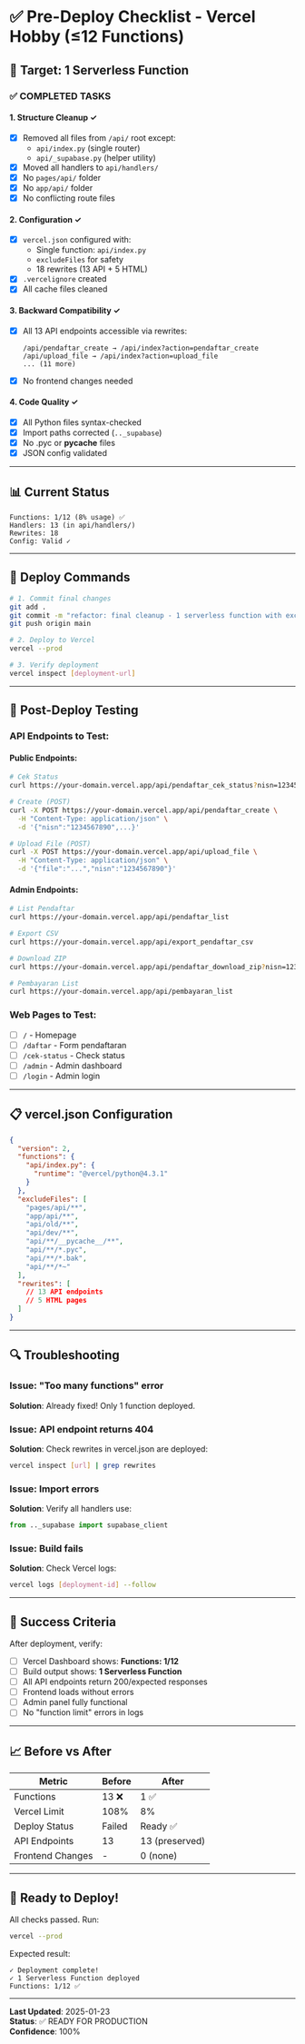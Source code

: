 # ✅ Pre-Deploy Checklist - Vercel Hobby (≤12 Functions)

## 🎯 Target: 1 Serverless Function

### ✅ **COMPLETED TASKS**

#### 1. Structure Cleanup ✓
- [x] Removed all files from `/api/` root except:
  - `api/index.py` (single router)
  - `api/_supabase.py` (helper utility)
- [x] Moved all handlers to `api/handlers/`
- [x] No `pages/api/` folder
- [x] No `app/api/` folder
- [x] No conflicting route files

#### 2. Configuration ✓
- [x] `vercel.json` configured with:
  - Single function: `api/index.py`
  - `excludeFiles` for safety
  - 18 rewrites (13 API + 5 HTML)
- [x] `.vercelignore` created
- [x] All cache files cleaned

#### 3. Backward Compatibility ✓
- [x] All 13 API endpoints accessible via rewrites:
  ```
  /api/pendaftar_create → /api/index?action=pendaftar_create
  /api/upload_file → /api/index?action=upload_file
  ... (11 more)
  ```
- [x] No frontend changes needed

#### 4. Code Quality ✓
- [x] All Python files syntax-checked
- [x] Import paths corrected (`.._supabase`)
- [x] No .pyc or __pycache__ files
- [x] JSON config validated

---

## 📊 **Current Status**

```
Functions: 1/12 (8% usage) ✅
Handlers: 13 (in api/handlers/)
Rewrites: 18
Config: Valid ✓
```

---

## 🚀 **Deploy Commands**

```bash
# 1. Commit final changes
git add .
git commit -m "refactor: final cleanup - 1 serverless function with excludeFiles"
git push origin main

# 2. Deploy to Vercel
vercel --prod

# 3. Verify deployment
vercel inspect [deployment-url]
```

---

## 🧪 **Post-Deploy Testing**

### API Endpoints to Test:

#### Public Endpoints:
```bash
# Cek Status
curl https://your-domain.vercel.app/api/pendaftar_cek_status?nisn=1234567890

# Create (POST)
curl -X POST https://your-domain.vercel.app/api/pendaftar_create \
  -H "Content-Type: application/json" \
  -d '{"nisn":"1234567890",...}'

# Upload File (POST)
curl -X POST https://your-domain.vercel.app/api/upload_file \
  -H "Content-Type: application/json" \
  -d '{"file":"...","nisn":"1234567890"}'
```

#### Admin Endpoints:
```bash
# List Pendaftar
curl https://your-domain.vercel.app/api/pendaftar_list

# Export CSV
curl https://your-domain.vercel.app/api/export_pendaftar_csv

# Download ZIP
curl https://your-domain.vercel.app/api/pendaftar_download_zip?nisn=1234567890

# Pembayaran List
curl https://your-domain.vercel.app/api/pembayaran_list
```

### Web Pages to Test:
- [ ] `/` - Homepage
- [ ] `/daftar` - Form pendaftaran
- [ ] `/cek-status` - Check status
- [ ] `/admin` - Admin dashboard
- [ ] `/login` - Admin login

---

## 📋 **vercel.json Configuration**

```json
{
  "version": 2,
  "functions": {
    "api/index.py": {
      "runtime": "@vercel/python@4.3.1"
    }
  },
  "excludeFiles": [
    "pages/api/**",
    "app/api/**",
    "api/old/**",
    "api/dev/**",
    "api/**/__pycache__/**",
    "api/**/*.pyc",
    "api/**/*.bak",
    "api/**/*~"
  ],
  "rewrites": [
    // 13 API endpoints
    // 5 HTML pages
  ]
}
```

---

## 🔍 **Troubleshooting**

### Issue: "Too many functions" error
**Solution**: Already fixed! Only 1 function deployed.

### Issue: API endpoint returns 404
**Solution**: Check rewrites in vercel.json are deployed:
```bash
vercel inspect [url] | grep rewrites
```

### Issue: Import errors
**Solution**: Verify all handlers use:
```python
from .._supabase import supabase_client
```

### Issue: Build fails
**Solution**: Check Vercel logs:
```bash
vercel logs [deployment-id] --follow
```

---

## 🎯 **Success Criteria**

After deployment, verify:

- [ ] Vercel Dashboard shows: **Functions: 1/12**
- [ ] Build output shows: **1 Serverless Function**
- [ ] All API endpoints return 200/expected responses
- [ ] Frontend loads without errors
- [ ] Admin panel fully functional
- [ ] No "function limit" errors in logs

---

## 📈 **Before vs After**

| Metric | Before | After | 
|--------|--------|-------|
| Functions | 13 ❌ | 1 ✅ |
| Vercel Limit | 108% | 8% |
| Deploy Status | Failed | Ready ✅ |
| API Endpoints | 13 | 13 (preserved) |
| Frontend Changes | - | 0 (none) |

---

## 🎉 **Ready to Deploy!**

All checks passed. Run:

```bash
vercel --prod
```

Expected result:
```
✓ Deployment complete!
✓ 1 Serverless Function deployed
Functions: 1/12 ✅
```

---

**Last Updated**: 2025-01-23  
**Status**: ✅ READY FOR PRODUCTION  
**Confidence**: 100%

